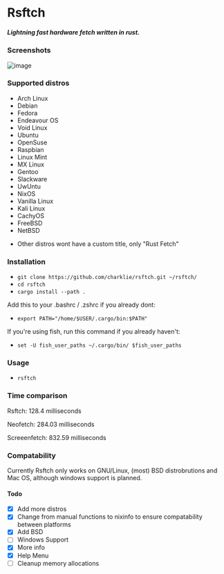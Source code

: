 # Rsftch

##### _Lightning fast hardware fetch written in rust._

### Screenshots

![image](https://github.com/charklie/rsftch/assets/157241212/04b9514d-d6a0-4be6-bb79-0388cc292558)

### Supported distros
- Arch Linux
- Debian
- Fedora
- Endeavour OS
- Void Linux
- Ubuntu
- OpenSuse
- Raspbian
- Linux Mint
- MX Linux
- Gentoo
- Slackware
- UwUntu
- NixOS
- Vanilla Linux
- Kali Linux
- CachyOS
- FreeBSD
- NetBSD

* Other distros wont have a custom title, only "Rust Fetch"

### Installation
- `git clone https://github.com/charklie/rsftch.git ~/rsftch/`
- `cd rsftch`
- `cargo install --path .`

Add this to your .bashrc / .zshrc if you already dont:
- `export PATH="/home/$USER/.cargo/bin:$PATH"`
  
If you're using fish, run this command if you already haven't:
- `set -U fish_user_paths ~/.cargo/bin/ $fish_user_paths`

### Usage
- `rsftch`

### Time comparison
Rsftch: 128.4 milliseconds

Neofetch: 284.03 milliseconds

Screeenfetch: 832.59 milliseconds

### Compatability
Currently Rsftch only works on GNU/Linux, (most) BSD distrobrutions and Mac OS, although windows support is planned.  

#### Todo
- [X] Add more distros
- [X] Change from manual functions to nixinfo to ensure compatability between platforms
- [X] Add BSD
- [ ] Windows Support
- [X] More info
- [X] Help Menu
- [ ] Cleanup memory allocations
